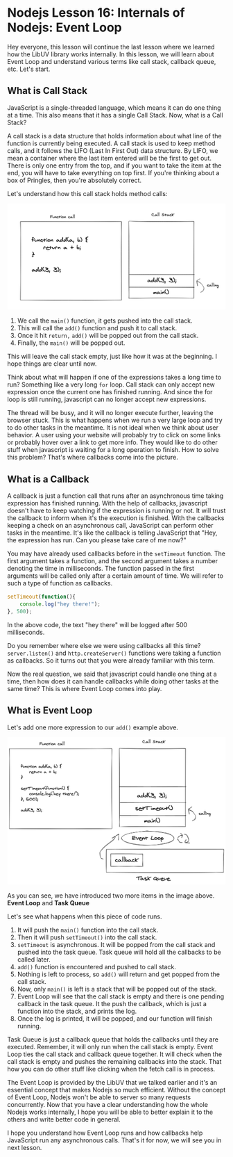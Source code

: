 # Nodejs Lesson 16: Internals of Nodejs: Event Loop

Hey everyone, this lesson will continue the last lesson where we learned how the LibUV library works internally. In this lesson, we will learn about Event Loop and understand various terms like call stack, callback queue, etc. Let's start.

## What is Call Stack

JavaScript is a single-threaded language, which means it can do one thing at a time. This also means that it has a single Call Stack. Now, what is a Call Stack?

A call stack is a data structure that holds information about what line of the function is currently being executed. A call stack is used to keep method calls, and it follows the LIFO (Last In First Out) data structure. By LIFO, we mean a container where the last item entered will be the first to get out. There is only one entry from the top, and if you want to take the item at the end, you will have to take everything on top first. If you're thinking about a box of Pringles, then you're absolutely correct.

Let's understand how this call stack holds method calls:

![callstack](callstack.png)

1. We call the `main()` function, it gets pushed into the call stack. 
2. This will call the `add()` function and push it to call stack. 
3. Once it hit `return,` `add()` will be popped out from the call stack.
4. Finally, the `main()` will be popped out. 

This will leave the call stack empty, just like how it was at the beginning. I hope things are clear until now.

Think about what will happen if one of the expressions takes a long time to run? Something like a very long `for` loop. Call stack can only accept new expression once the current one has finished running. And since the for loop is still running, javascript can no longer accept new expressions.

The thread will be busy, and it will no longer execute further, leaving the browser stuck. This is what happens when we run a very large loop and try to do other tasks in the meantime. It is not ideal when we think about user behavior. A user using your website will probably try to click on some links or probably hover over a link to get more info. They would like to do other stuff when javascript is waiting for a long operation to finish. How to solve this problem? That's where callbacks come into the picture.

## What is a Callback

A callback is just a function call that runs after an asynchronous time taking expression has finished running. With the help of callbacks, javascript doesn't have to keep watching if the expression is running or not. It will trust the callback to inform when it's the execution is finished. With the callbacks keeping a check on an asynchronous call, JavaScript can perform other tasks in the meantime. It's like the callback is telling JavaScript that "Hey, the expression has run. Can you please take care of me now?"

You may have already used callbacks before in the `setTimeout` function. The first argument takes a function, and the second argument takes a number denoting the time in milliseconds. The function passed in the first arguments will be called only after a certain amount of time. We will refer to such a type of function as callbacks.

```js
setTimeout(function(){
    console.log("hey there!");
}, 500);
```
In the above code, the text "hey there" will be logged after 500 milliseconds.

Do you remember where else we were using callbacks all this time? `server.listen()` and `http.createServer()` functions were taking a function as callbacks. So it turns out that you were already familiar with this term.

Now the real question, we said that javascript could handle one thing at a time, then how does it can handle callbacks while doing other tasks at the same time? This is where Event Loop comes into play.

## What is Event Loop

Let's add one more expression to our `add()` example above.

![event loop](./eventloop.png)

As you can see, we have introduced two more items in the image above. **Event Loop** and **Task Queue**

Let's see what happens when this piece of code runs.

1. It will push the `main()` function into the call stack.
2. Then it will push `setTimeout()` into the call stack.
3. `setTimeout` is asynchronous. It will be popped from the call stack and pushed into the task queue. Task queue will hold all the callbacks to be called later.
4. `add()` function is encountered and pushed to call stack.
5. Nothing is left to process, so `add()` will return and get popped from the call stack.
6. Now, only `main()` is left is a stack that will be popped out of the stack.
7. Event Loop will see that the call stack is empty and there is one pending callback in the task queue. It the push the callback, which is just a function into the stack, and prints the log.
8. Once the log is printed, it will be popped, and our function will finish running.

Task Queue is just a callback queue that holds the callbacks until they are executed. Remember, it will only run when the call stack is empty. Event Loop ties the call stack and callback queue together. It will check when the call stack is empty and pushes the remaining callbacks into the stack. That how you can do other stuff like clicking when the fetch call is in process.

The Event Loop is provided by the LibUV that we talked earlier and it's an essential concept that makes Nodejs so much efficient. Without the concept of Event Loop, Nodejs won't be able to server so many requests concurrently. Now that you have a clear understanding how the whole Nodejs works internally, I hope you will be able to better explain it to the others and write better code in general.

I hope you understand how Event Loop runs and how callbacks help JavaScript run any asynchronous calls. That's it for now, we will see you in next lesson.
